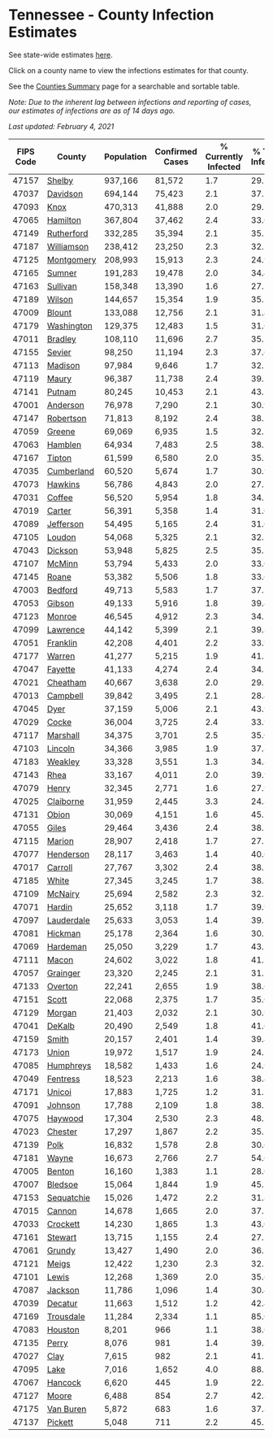 # Tennessee - County Infection Estimates

See state-wide estimates [here](/infections/us-tn).

Click on a county name to view the infections estimates for that county.

See the [Counties Summary](/infections/summary-counties) page for a searchable and sortable table.

*Note: Due to the inherent lag between infections and reporting of cases, our estimates of infections are as of 14 days ago.*

*Last updated: February 4, 2021*

|   FIPS Code |                   County |   Population |   Confirmed Cases |   % Currently Infected |   % Total Infected |
|-------------|--------------------------|--------------|-------------------|------------------------|--------------------|
|       47157 |         [Shelby](shelby) |      937,166 |            81,572 |                    1.7 |               29.7 |
|       47037 |     [Davidson](davidson) |      694,144 |            75,423 |                    2.1 |               37.3 |
|       47093 |             [Knox](knox) |      470,313 |            41,888 |                    2.0 |               29.1 |
|       47065 |     [Hamilton](hamilton) |      367,804 |            37,462 |                    2.4 |               33.6 |
|       47149 | [Rutherford](rutherford) |      332,285 |            35,394 |                    2.1 |               35.5 |
|       47187 | [Williamson](williamson) |      238,412 |            23,250 |                    2.3 |               32.5 |
|       47125 | [Montgomery](montgomery) |      208,993 |            15,913 |                    2.3 |               24.9 |
|       47165 |         [Sumner](sumner) |      191,283 |            19,478 |                    2.0 |               34.4 |
|       47163 |     [Sullivan](sullivan) |      158,348 |            13,390 |                    1.6 |               27.5 |
|       47189 |         [Wilson](wilson) |      144,657 |            15,354 |                    1.9 |               35.2 |
|       47009 |         [Blount](blount) |      133,088 |            12,756 |                    2.1 |               31.4 |
|       47179 | [Washington](washington) |      129,375 |            12,483 |                    1.5 |               31.6 |
|       47011 |       [Bradley](bradley) |      108,110 |            11,696 |                    2.7 |               35.7 |
|       47155 |         [Sevier](sevier) |       98,250 |            11,194 |                    2.3 |               37.6 |
|       47113 |       [Madison](madison) |       97,984 |             9,646 |                    1.7 |               32.2 |
|       47119 |           [Maury](maury) |       96,387 |            11,738 |                    2.4 |               39.7 |
|       47141 |         [Putnam](putnam) |       80,245 |            10,453 |                    2.1 |               43.2 |
|       47001 |     [Anderson](anderson) |       76,978 |             7,290 |                    2.1 |               30.9 |
|       47147 |   [Robertson](robertson) |       71,813 |             8,192 |                    2.4 |               38.2 |
|       47059 |         [Greene](greene) |       69,069 |             6,935 |                    1.5 |               32.7 |
|       47063 |       [Hamblen](hamblen) |       64,934 |             7,483 |                    2.5 |               38.1 |
|       47167 |         [Tipton](tipton) |       61,599 |             6,580 |                    2.0 |               35.7 |
|       47035 | [Cumberland](cumberland) |       60,520 |             5,674 |                    1.7 |               30.9 |
|       47073 |       [Hawkins](hawkins) |       56,786 |             4,843 |                    2.0 |               27.7 |
|       47031 |         [Coffee](coffee) |       56,520 |             5,954 |                    1.8 |               34.1 |
|       47019 |         [Carter](carter) |       56,391 |             5,358 |                    1.4 |               31.0 |
|       47089 |   [Jefferson](jefferson) |       54,495 |             5,165 |                    2.4 |               31.0 |
|       47105 |         [Loudon](loudon) |       54,068 |             5,325 |                    2.1 |               32.2 |
|       47043 |       [Dickson](dickson) |       53,948 |             5,825 |                    2.5 |               35.3 |
|       47107 |         [McMinn](mcminn) |       53,794 |             5,433 |                    2.0 |               33.0 |
|       47145 |           [Roane](roane) |       53,382 |             5,506 |                    1.8 |               33.6 |
|       47003 |       [Bedford](bedford) |       49,713 |             5,583 |                    1.7 |               37.5 |
|       47053 |         [Gibson](gibson) |       49,133 |             5,916 |                    1.8 |               39.4 |
|       47123 |         [Monroe](monroe) |       46,545 |             4,912 |                    2.3 |               34.3 |
|       47099 |     [Lawrence](lawrence) |       44,142 |             5,399 |                    2.1 |               39.8 |
|       47051 |     [Franklin](franklin) |       42,208 |             4,401 |                    2.2 |               33.9 |
|       47177 |         [Warren](warren) |       41,277 |             5,215 |                    1.9 |               41.3 |
|       47047 |       [Fayette](fayette) |       41,133 |             4,274 |                    2.4 |               34.5 |
|       47021 |     [Cheatham](cheatham) |       40,667 |             3,638 |                    2.0 |               29.7 |
|       47013 |     [Campbell](campbell) |       39,842 |             3,495 |                    2.1 |               28.4 |
|       47045 |             [Dyer](dyer) |       37,159 |             5,006 |                    2.1 |               43.9 |
|       47029 |           [Cocke](cocke) |       36,004 |             3,725 |                    2.4 |               33.9 |
|       47117 |     [Marshall](marshall) |       34,375 |             3,701 |                    2.5 |               35.0 |
|       47103 |       [Lincoln](lincoln) |       34,366 |             3,985 |                    1.9 |               37.8 |
|       47183 |       [Weakley](weakley) |       33,328 |             3,551 |                    1.3 |               34.8 |
|       47143 |             [Rhea](rhea) |       33,167 |             4,011 |                    2.0 |               39.9 |
|       47079 |           [Henry](henry) |       32,345 |             2,771 |                    1.6 |               27.9 |
|       47025 |   [Claiborne](claiborne) |       31,959 |             2,445 |                    3.3 |               24.8 |
|       47131 |           [Obion](obion) |       30,069 |             4,151 |                    1.6 |               45.1 |
|       47055 |           [Giles](giles) |       29,464 |             3,436 |                    2.4 |               38.2 |
|       47115 |         [Marion](marion) |       28,907 |             2,418 |                    1.7 |               27.5 |
|       47077 |   [Henderson](henderson) |       28,117 |             3,463 |                    1.4 |               40.6 |
|       47017 |       [Carroll](carroll) |       27,767 |             3,302 |                    2.4 |               38.7 |
|       47185 |           [White](white) |       27,345 |             3,245 |                    1.7 |               38.5 |
|       47109 |       [McNairy](mcnairy) |       25,694 |             2,582 |                    2.3 |               32.7 |
|       47071 |         [Hardin](hardin) |       25,652 |             3,118 |                    1.7 |               39.9 |
|       47097 | [Lauderdale](lauderdale) |       25,633 |             3,053 |                    1.4 |               39.2 |
|       47081 |       [Hickman](hickman) |       25,178 |             2,364 |                    1.6 |               30.7 |
|       47069 |     [Hardeman](hardeman) |       25,050 |             3,229 |                    1.7 |               43.3 |
|       47111 |           [Macon](macon) |       24,602 |             3,022 |                    1.8 |               41.7 |
|       47057 |     [Grainger](grainger) |       23,320 |             2,245 |                    2.1 |               31.2 |
|       47133 |       [Overton](overton) |       22,241 |             2,655 |                    1.9 |               38.6 |
|       47151 |           [Scott](scott) |       22,068 |             2,375 |                    1.7 |               35.0 |
|       47129 |         [Morgan](morgan) |       21,403 |             2,032 |                    2.1 |               30.9 |
|       47041 |         [DeKalb](dekalb) |       20,490 |             2,549 |                    1.8 |               41.0 |
|       47159 |           [Smith](smith) |       20,157 |             2,401 |                    1.4 |               39.4 |
|       47173 |           [Union](union) |       19,972 |             1,517 |                    1.9 |               24.5 |
|       47085 |   [Humphreys](humphreys) |       18,582 |             1,433 |                    1.6 |               24.9 |
|       47049 |     [Fentress](fentress) |       18,523 |             2,213 |                    1.6 |               38.4 |
|       47171 |         [Unicoi](unicoi) |       17,883 |             1,725 |                    1.2 |               31.7 |
|       47091 |       [Johnson](johnson) |       17,788 |             2,109 |                    1.8 |               38.2 |
|       47075 |       [Haywood](haywood) |       17,304 |             2,530 |                    2.3 |               48.2 |
|       47023 |       [Chester](chester) |       17,297 |             1,867 |                    2.2 |               35.2 |
|       47139 |             [Polk](polk) |       16,832 |             1,578 |                    2.8 |               30.6 |
|       47181 |           [Wayne](wayne) |       16,673 |             2,766 |                    2.7 |               54.6 |
|       47005 |         [Benton](benton) |       16,160 |             1,383 |                    1.1 |               28.0 |
|       47007 |       [Bledsoe](bledsoe) |       15,064 |             1,844 |                    1.9 |               45.2 |
|       47153 | [Sequatchie](sequatchie) |       15,026 |             1,472 |                    2.2 |               31.8 |
|       47015 |         [Cannon](cannon) |       14,678 |             1,665 |                    2.0 |               37.3 |
|       47033 |     [Crockett](crockett) |       14,230 |             1,865 |                    1.3 |               43.0 |
|       47161 |       [Stewart](stewart) |       13,715 |             1,155 |                    2.4 |               27.3 |
|       47061 |         [Grundy](grundy) |       13,427 |             1,490 |                    2.0 |               36.1 |
|       47121 |           [Meigs](meigs) |       12,422 |             1,230 |                    2.3 |               32.3 |
|       47101 |           [Lewis](lewis) |       12,268 |             1,369 |                    2.0 |               35.6 |
|       47087 |       [Jackson](jackson) |       11,786 |             1,096 |                    1.4 |               30.4 |
|       47039 |       [Decatur](decatur) |       11,663 |             1,512 |                    1.2 |               42.4 |
|       47169 |   [Trousdale](trousdale) |       11,284 |             2,334 |                    1.1 |               85.0 |
|       47083 |       [Houston](houston) |        8,201 |               966 |                    1.1 |               38.0 |
|       47135 |           [Perry](perry) |        8,076 |               981 |                    1.4 |               39.8 |
|       47027 |             [Clay](clay) |        7,615 |               982 |                    2.1 |               41.7 |
|       47095 |             [Lake](lake) |        7,016 |             1,652 |                    4.0 |               88.5 |
|       47067 |       [Hancock](hancock) |        6,620 |               445 |                    1.9 |               22.2 |
|       47127 |           [Moore](moore) |        6,488 |               854 |                    2.7 |               42.8 |
|       47175 |   [Van Buren](van-buren) |        5,872 |               683 |                    1.6 |               37.8 |
|       47137 |       [Pickett](pickett) |        5,048 |               711 |                    2.2 |               45.1 |